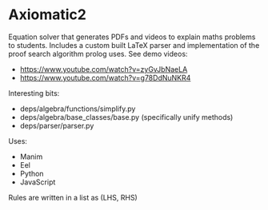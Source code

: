 # Axiomatic2

Equation solver that generates PDFs and videos to explain maths problems to students. Includes a custom built LaTeX parser and implementation of the proof search algorithm prolog uses. See demo videos:

* https://www.youtube.com/watch?v=zyGvJbNaeLA
* https://www.youtube.com/watch?v=g78DdNuNKR4

Interesting bits:
* deps/algebra/functions/simplify.py
* deps/algebra/base_classes/base.py (specifically unify methods)
* deps/parser/parser.py

Uses:
* Manim
* Eel
* Python
* JavaScript


Rules are written in a list as (LHS, RHS) 

